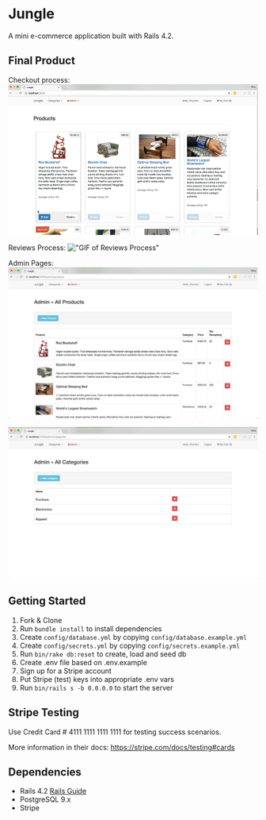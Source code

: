 # Jungle

A mini e-commerce application built with Rails 4.2.


## Final Product

Checkout process:
!["GIF of Checkout Process"](https://github.com/ninayujiri/jungle-rails/blob/master/docs/cart-checkout.gif?raw=true)


Reviews Process:
!["GIF of Reviews Process"](https://github.com/ninayujiri/jungle-rails/blob/master/docs/cart-reviews.gif?raw=true)


Admin Pages:
!["Screenshot of Admin Products Page"](https://github.com/ninayujiri/jungle-rails/blob/master/docs/admin-products.png?raw=true)

!["Screenshot of Admin Categories Page"](https://github.com/ninayujiri/jungle-rails/blob/master/docs/admin-categories.png?raw=true)


## Getting Started

1. Fork & Clone
2. Run `bundle install` to install dependencies
3. Create `config/database.yml` by copying `config/database.example.yml`
4. Create `config/secrets.yml` by copying `config/secrets.example.yml`
5. Run `bin/rake db:reset` to create, load and seed db
6. Create .env file based on .env.example
7. Sign up for a Stripe account
8. Put Stripe (test) keys into appropriate .env vars
9. Run `bin/rails s -b 0.0.0.0` to start the server


## Stripe Testing

Use Credit Card # 4111 1111 1111 1111 for testing success scenarios.

More information in their docs: <https://stripe.com/docs/testing#cards>


## Dependencies

* Rails 4.2 [Rails Guide](http://guides.rubyonrails.org/v4.2/)
* PostgreSQL 9.x
* Stripe
